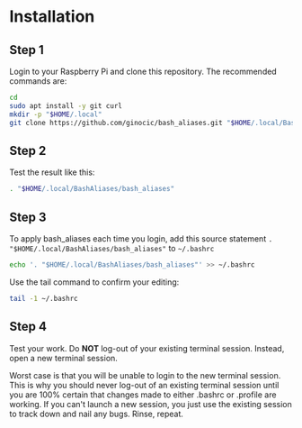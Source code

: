 # Installation
## Step 1

Login to your Raspberry Pi and clone this repository. The recommended commands are:

```bash
cd
sudo apt install -y git curl
mkdir -p "$HOME/.local"
git clone https://github.com/ginocic/bash_aliases.git "$HOME/.local/BashAliases"
```

## Step 2

Test the result like this:

```bash
. "$HOME/.local/BashAliases/bash_aliases"
```

## Step 3

To apply bash_aliases each time you login, add this source statement `. "$HOME/.local/BashAliases/bash_aliases"` to `~/.bashrc`
	
```bash
echo '. "$HOME/.local/BashAliases/bash_aliases"' >> ~/.bashrc
```

Use the tail command to confirm your editing:

```bash
tail -1 ~/.bashrc
```

## Step 4

Test your work. Do **NOT** log-out of your existing terminal session. Instead, open a new terminal session.

Worst case is that you will be unable to login to the new terminal session. This is why you should never log-out of an existing terminal session until you are 100% certain that changes made to either .bashrc or .profile are working. If you can't launch a new session, you just use the existing session to track down and nail any bugs. Rinse, repeat.
